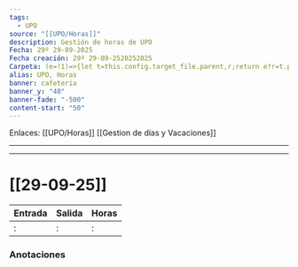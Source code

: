 ```yaml
---
tags:
  - UPO
source: "[[UPO/Horas]]"
description: Gestión de horas de UPO
Fecha: 29º 29-09-2025
Fecha creación: 29º 29-09-2520252025
Carpeta: (e=!1)=>{let t=this.config.target_file.parent,r;return e?r=t.path:r=t.name,r}
alias: UPO, Horas
banner: cafeteria
banner_y: "40"
banner-fade: "-500"
content-start: "50"
---
```

Enlaces: [[UPO/Horas]]    [[Gestion de días y Vacaciones]]


---
----

# [[29-09-25]]





| Entrada | Salida | Horas |
| ------- | ------ | ----- |
| :       | :      | :     |




### Anotaciones
